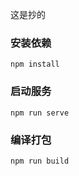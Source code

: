 这是抄的

### 安装依赖
```
npm install
```

### 启动服务
```
npm run serve
```

### 编译打包
```
npm run build
```

